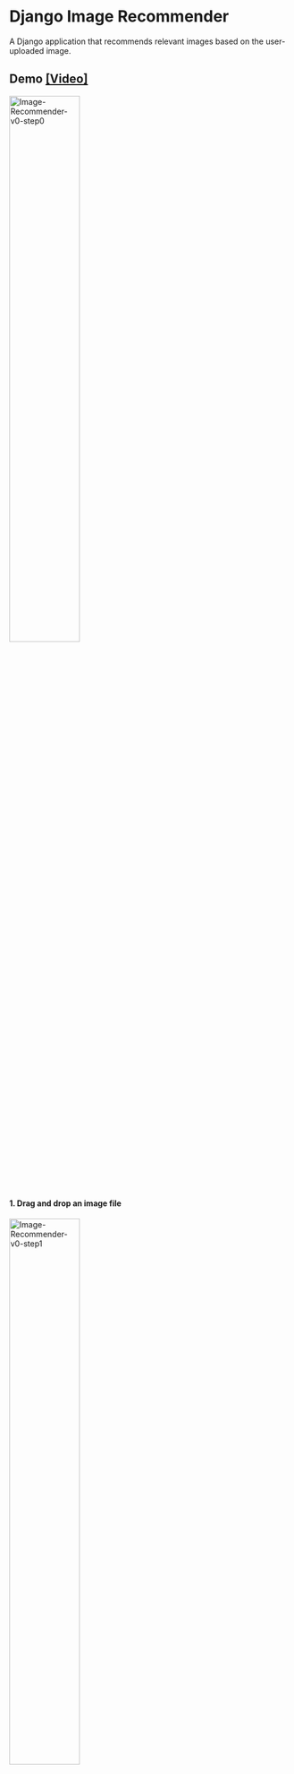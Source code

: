 # Django Image Recommender
A Django application that recommends relevant images based on the user-uploaded image.

## Demo [[Video]](https://drive.google.com/file/d/1sLMo2zxqNzLrfcxc3NZAg3f8Hi_FK2Am/)

<img width="50%" alt="Image-Recommender-v0-step0" src="https://github.com/AndyWang80136/image-recommender/assets/14234143/b3453b5e-512d-4d1f-ba04-0e90967ac4c2">

#### 1. Drag and drop an image file
<img width="50%" alt="Image-Recommender-v0-step1" src="https://github.com/AndyWang80136/image-recommender/assets/14234143/846114cd-5c2a-4def-80b0-02da6486e093">

#### 2. Generate an image imbedding on the fly and recommend relevant images.
<img width="50%" alt="Image-Recommender-v0-step2" src="https://github.com/AndyWang80136/image-recommender/assets/14234143/f2c52110-6774-46c3-97cf-2cf3dd92d863">

#### 3. Click to view the recommended image.
<img width="50%" alt="Image-Recommender-v0-step3" src="https://github.com/AndyWang80136/image-recommender/assets/14234143/e26de34a-eb38-4df9-9b70-9e8b98f9b859">

## Technical Reviews
### Frontend
- HTML & CSS
- Bootstrap 5
- Javascript
### Backend
- Django
- Milvus (Vector DB)
- Google Cloud Storage (GCS) 
### Data / Models / Algorithms
- Image embedding by [DINOv2](https://github.com/facebookresearch/dinov2) [(Apache License 2.0)](https://github.com/facebookresearch/dinov2?tab=readme-ov-file#license)
- Recommendation by image embedding similarity search
- FastAPI model deployment & serving

## Installation & Usage
### Installation
```shell
# Django Service
pip install -r requirements/requirements.txt 
# Model Serving
pip install -r requirements/requirements-deploy.txt
# Dev
pip install -r requirements/requirements-dev.txt
```
**DINOv2** [Installation](https://github.com/facebookresearch/dinov2?tab=readme-ov-file#installation)

### Usage
#### 1. Setup variables
- Django `SECRET_KEY` in [settings.py](./image_recommender/settings.py) or set `DJANGO_IMAGE_RECOMMENDER_SECRET_KEY` in environment variables
- Google Cloud Storage (GCS) settings in [settings.py](./image_recommender/settings.py) or set `GS_BUCKET_NAME` and `GS_CREDENTIAL` in environment variables

#### 2. Setup and start service
```shell
python manage.py makemigrations image
python manage.py migrate

# Start service
python manage.py runserver
```

#### 3. Upload own images to Django DB
```shell
python tools/upload_img_django.py --img-dir [IMAGE_DIRECTORY]
```

#### 4. Deploy and serve Model 
```shell
# Model service for local file
python deploy_services/model.py --host '127.0.0.1' --port 8001
# Model service for GCS file
python deploy_services/model.py --host '127.0.0.1' --port 8001 --apply-gs --gs-bucket-name $GS_BUCKET_NAME  --gs-credential $GS_CREDENTIAL
```
#### 5. Create image embedding
```shell
python tools/create_embedding.py --model-url 'http://127.0.0.1' --model-port 8001 --db-file [DB_FILE]
```
#### 6. Run recommender service
```shell
python deploy_services/recommender.py --host '127.0.0.1' --port 8002 --db-file [DB_FILE] --top-k [TOP_K]
```

#### 7. Application
Open a web browser, type `localhost:8000`

## License
[MIT License](./LICENSE)

## Contact Information
If there are any problems, please feel free to raise issues or send me an email: andy80136@gmail.com
